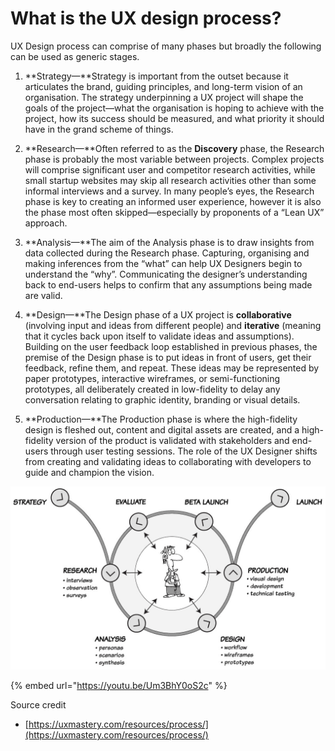 # What is the UX design process?

UX Design process can comprise of many phases but broadly the following can be used as generic stages.

1. **Strategy—**Strategy is important from the outset because it articulates the brand, guiding principles, and long-term vision of an organisation. The strategy underpinning a UX project will shape the goals of the project—what the organisation is hoping to achieve with the project, how its success should be measured, and what priority it should have in the grand scheme of things.

2. **Research—**Often referred to as the **Discovery** phase, the Research phase is probably the most variable between projects. Complex projects will comprise significant user and competitor research activities, while small startup websites may skip all research activities other than some informal interviews and a survey. In many people’s eyes, the Research phase is key to creating an informed user experience, however it is also the phase most often skipped—especially by proponents of a “Lean UX” approach.

3. **Analysis—**The aim of the Analysis phase is to draw insights from data collected during the Research phase. Capturing, organising and making inferences from the “what” can help UX Designers begin to understand the “why”. Communicating the designer’s understanding back to end-users helps to confirm that any assumptions being made are valid.

4. **Design—**The Design phase of a UX project is **collaborative** \(involving input and ideas from different people\) and **iterative** \(meaning that it cycles back upon itself to validate ideas and assumptions\). Building on the user feedback loop established in previous phases, the premise of the Design phase is to put ideas in front of users, get their feedback, refine them, and repeat. These ideas may be represented by paper prototypes, interactive wireframes, or semi-functioning prototypes, all deliberately created in low-fidelity to delay any conversation relating to graphic identity, branding or visual details.

5. **Production—**The Production phase is where the high-fidelity design is fleshed out, content and digital assets are created, and a high-fidelity version of the product is validated with stakeholders and end-users through user testing sessions. The role of the UX Designer shifts from creating and validating ideas to collaborating with developers to guide and champion the vision.

![](../.gitbook/assets/image%20%284%29.png)







{% embed url="https://youtu.be/Um3BhY0oS2c" %}





Source credit

* [https://uxmastery.com/resources/process/](https://uxmastery.com/resources/process/)



